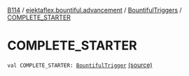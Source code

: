 [B114](../../index.md) / [ejektaflex.bountiful.advancement](../index.md) / [BountifulTriggers](index.md) / [COMPLETE_STARTER](./-c-o-m-p-l-e-t-e_-s-t-a-r-t-e-r.md)

# COMPLETE_STARTER

`val COMPLETE_STARTER: `[`BountifulTrigger`](../-bountiful-trigger/index.md) [(source)](https://github.com/ejektaflex/Bountiful/tree/develop/src/main/kotlin/ejektaflex/bountiful/advancement/BountifulTriggers.kt#L11)